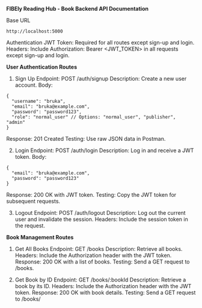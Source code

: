 **FIBEly Reading Hub - Book Backend API Documentation**

Base URL
```
http://localhost:5000
```

Authentication
JWT Token: Required for all routes except sign-up and login.
Headers: Include Authorization: Bearer <JWT_TOKEN> in all requests except sign-up and login.

**User Authentication Routes**
1. Sign Up
Endpoint: POST /auth/signup
Description: Create a new user account.
Body:
```
{
  "username": "bruka",
  "email": "bruka@example.com",
  "password": "password123",
  "role": "normal_user" // Options: "normal_user", "publisher", "admin"
}
```
Response: 201 Created
Testing: Use raw JSON data in Postman.

2. Login
Endpoint: POST /auth/login
Description: Log in and receive a JWT token.
Body:
```
{
  "email": "bruka@example.com",
  "password": "password123"
}
```
Response: 200 OK with JWT token.
Testing: Copy the JWT token for subsequent requests.


3. Logout
Endpoint: POST /auth/logout
Description: Log out the current user and invalidate the session.
Headers: Include the session token in the request.

**Book Management Routes**


1. Get All Books
Endpoint: GET /books
Description: Retrieve all books.
Headers: Include the Authorization header with the JWT token.
Response: 200 OK with a list of books.
Testing: Send a GET request to /books.

2. Get Book by ID
Endpoint: GET /books/:bookId
Description: Retrieve a book by its ID.
Headers: Include the Authorization header with the JWT token.
Response: 200 OK with book details.
Testing: Send a GET request to /books/<bookId>






